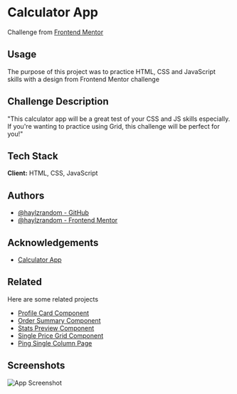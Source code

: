 # Calculator App

Challenge from [Frontend Mentor](https://www.frontendmentor.io/)

## Usage

The purpose of this project was to practice HTML, CSS and JavaScript skills with
a design from Frontend Mentor challenge

## Challenge Description

"This calculator app will be a great test of your CSS and JS skills especially.
If you're wanting to practice using Grid, this challenge will be perfect for
you!"

## Tech Stack

**Client:** HTML, CSS, JavaScript

## Authors

- [@haylzrandom - GitHub](https://www.github.com/haylzrandom)
- [@haylzrandom - Frontend Mentor](https://www.frontendmentor.io/profile/HaylzRandom)

## Acknowledgements

- [Calculator App](https://www.frontendmentor.io/challenges/calculator-app-9lteq5N29)

## Related

Here are some related projects

- [Profile Card Component](https://github.com/HaylzRandom/profile-card-component)
- [Order Summary Component](https://github.com/HaylzRandom/order-summary-component)
- [Stats Preview Component](https://github.com/HaylzRandom/stats-preview-card-component)
- [Single Price Grid Component](https://github.com/HaylzRandom/single-price-component)
- [Ping Single Column Page](https://github.com/HaylzRandom/ping-single-column-page)

## Screenshots

![App Screenshot](https://via.placeholder.com/468x300?text=App+Screenshot+Here)
